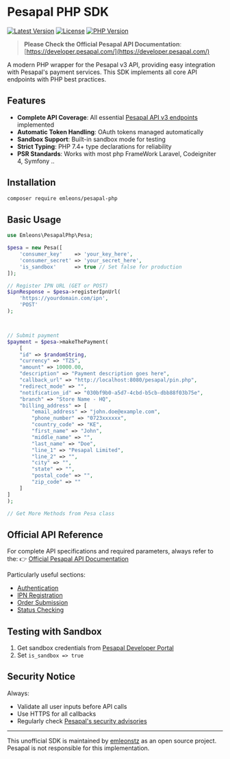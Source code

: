 # Pesapal PHP SDK

[![Latest Version](https://img.shields.io/packagist/v/emleons/pesapal-php.svg?style=flat-square)](https://packagist.org/packages/emleons/pesapal-php)
[![License](https://img.shields.io/badge/license-MIT-blue.svg?style=flat-square)](LICENSE)
[![PHP Version](https://img.shields.io/packagist/php-v/emleons/pesapal-php.svg?style=flat-square)](https://php.net)

> **Please Check the Official Pesapal API Documentation**: [https://developer.pesapal.com/](https://developer.pesapal.com/)

A modern PHP wrapper for the Pesapal v3 API, providing easy integration with Pesapal's payment services. This SDK implements all core API endpoints with PHP best practices.

## Features

- **Complete API Coverage**: All essential [Pesapal API v3 endpoints](https://developer.pesapal.com/api3-docs) implemented
- **Automatic Token Handling**: OAuth tokens managed automatically
- **Sandbox Support**: Built-in sandbox mode for testing
- **Strict Typing**: PHP 7.4+ type declarations for reliability
- **PSR Standards**: Works with most php FrameWork Laravel, Codeigniter 4, Symfony ..

## Installation

```bash
composer require emleons/pesapal-php
```

## Basic Usage

```php
use Emleons\PesapalPhp\Pesa;

$pesa = new Pesa([
    'consumer_key'    => 'your_key_here',
    'consumer_secret' => 'your_secret_here',
    'is_sandbox'      => true // Set false for production
]);

// Register IPN URL (GET or POST)
$ipnResponse = $pesa->registerIpnUrl(
    'https://yourdomain.com/ipn',
    'POST'
);



// Submit payment
$payment = $pesa->makeThePayment(
    [
    "id" => $randomString,
    "currency" => "TZS",
    "amount" => 10000.00,
    "description" => "Payment description goes here",
    "callback_url" => "http://localhost:8080/pesapal/pin.php",
    "redirect_mode" => "",
    "notification_id" => "030bf9b0-a5d7-4cbd-b5cb-dbb88f03b75e",
    "branch" => "Store Name - HQ",
    "billing_address" => [
        "email_address" => "john.doe@example.com",
        "phone_number" => "0723xxxxxx",
        "country_code" => "KE",
        "first_name" => "John",
        "middle_name" => "",
        "last_name" => "Doe",
        "line_1" => "Pesapal Limited",
        "line_2" => "",
        "city" => "",
        "state" => "",
        "postal_code" => "",
        "zip_code" => ""
    ]
]
);

// Get More Methods from Pesa class
```

## Official API Reference

For complete API specifications and required parameters, always refer to the:
👉 [Official Pesapal API Documentation](https://developer.pesapal.com/api3-docs)

Particularly useful sections:
- [Authentication](https://developer.pesapal.com/how-to-integrate/e-commerce/api-30-json/authentication)
- [IPN Registration](https://developer.pesapal.com/how-to-integrate/e-commerce/api-30-json/registeripnurl)
- [Order Submission](https://developer.pesapal.com/how-to-integrate/e-commerce/api-30-json/submitorderrequest)
- [Status Checking](https://developer.pesapal.com/how-to-integrate/e-commerce/api-30-json/gettransactionstatus)

## Testing with Sandbox

1. Get sandbox credentials from [Pesapal Developer Portal](https://developer.pesapal.com/)
2. Set `is_sandbox => true`

## Security Notice

Always:
- Validate all user inputs before API calls
- Use HTTPS for all callbacks
- Regularly check [Pesapal's security advisories](https://www.pesapal.com/security)

---

This unofficial SDK is maintained by [emleonstz](https://github.com/emleonstz) as an open source project.  
Pesapal is not responsible for this implementation.


